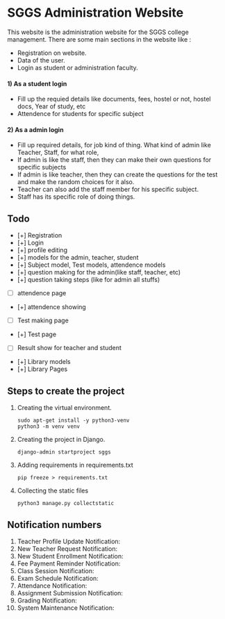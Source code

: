 # SGGS Administration Website
This website is the administration website for the SGGS college management. There are some main sections in the website like :
- Registration on website.
- Data of the user.
- Login as student or administration faculty.

#### 1) As a student login
- Fill up the requied details like documents, fees, hostel or not, hostel docs, Year of study, etc
- Attendence for students for specific subject

#### 2) As a admin login
- Fill up required details, for job kind of thing. What kind of admin like Teacher, Staff, for what role, 
- If admin is like the staff, then they can make their own questions for specific subjects
- If admin is like teacher, then they can create the questions for the test and make the random choices for it also.
- Teacher can also add the staff member for his specific subject.
- Staff has its specific role of doing things.

## Todo
- [+] Registration
- [+] Login 
- [+] profile editing
- [+] models for the admin, teacher, student
- [+] Subject model, Test models, attendence models
- [+] question making for the admin(like staff, teacher, etc)
- [+] question taking steps (like for admin all stuffs)
- [ ] attendence page
- [+] attendence showing
- [ ] Test making page
- [+] Test page
- [ ] Result show for teacher and student
- [+] Library models
- [+] Library Pages 



## Steps to create the project
1) Creating the virtual environment.
    ```
    sudo apt-get install -y python3-venv
    python3 -m venv venv
    ````
2) Creating the project in Django.
    ```
    django-admin startproject sggs
    ```
3) Adding requirements in requirements.txt
    ```
    pip freeze > requirements.txt
    ```
4) Collecting the static files
    ```
    python3 manage.py collectstatic
    ```

## Notification numbers
1) Teacher Profile Update Notification:  
2) New Teacher Request Notification:  
3) New Student Enrollment Notification:  
4) Fee Payment Reminder Notification:  
5) Class Session Notification:  
6) Exam Schedule Notification:  
7) Attendance Notification:  
8) Assignment Submission Notification:  
9) Grading Notification: 
10) System Maintenance Notification: